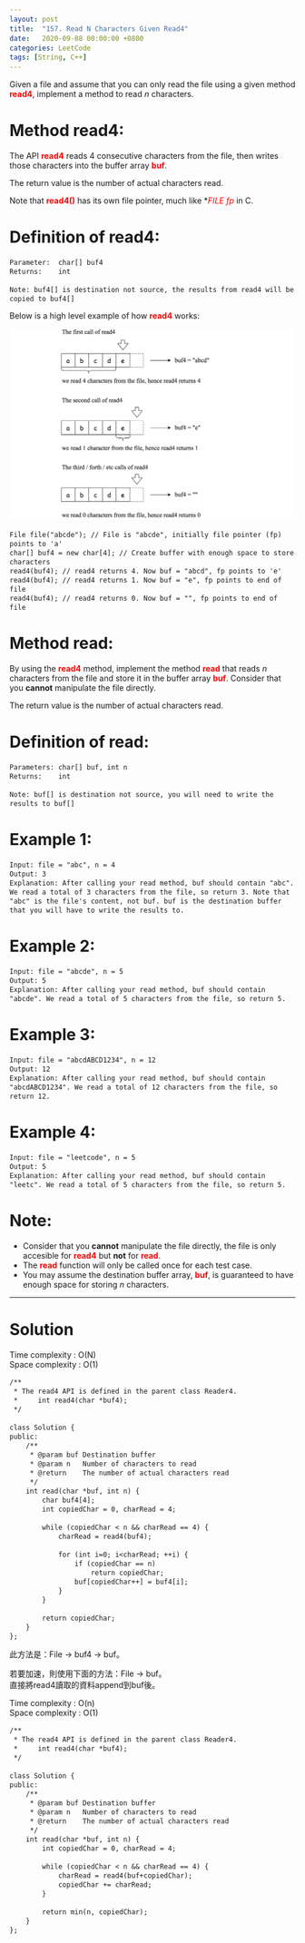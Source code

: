 ```yaml
---
layout: post
title:  "157. Read N Characters Given Read4"
date:   2020-09-08 00:00:00 +0800
categories: LeetCode
tags: [String, C++]
---
```

Given a file and assume that you can only read the file using a given method **<font color="red">read4</font>**, implement a method to read *n* characters.  

# Method read4:  

The API **<font color="red">read4</font>** reads 4 consecutive characters from the file, then writes those characters into the buffer array **<font color="red">buf</font>**.  

The return value is the number of actual characters read.  

Note that **<font color="red">read4()</font>** has its own file pointer, much like **<font color="red">FILE *fp</font>** in C.  

# Definition of read4:  
	Parameter:  char[] buf4
	Returns:    int

	Note: buf4[] is destination not source, the results from read4 will be copied to buf4[]

Below is a high level example of how **<font color="red">read4</font>** works:

![](https://github.com/nshawn4675/nshawn4675.github.io/blob/master/_pic/ReadNCharsGivenRead4_ex.png?raw=true)  

	File file("abcde"); // File is "abcde", initially file pointer (fp) points to 'a'
	char[] buf4 = new char[4]; // Create buffer with enough space to store characters
	read4(buf4); // read4 returns 4. Now buf = "abcd", fp points to 'e'
	read4(buf4); // read4 returns 1. Now buf = "e", fp points to end of file
	read4(buf4); // read4 returns 0. Now buf = "", fp points to end of file

# Method read:  
By using the **<font color="red">read4</font>** method, implement the method **<font color="red">read</font>** that reads *n* characters from the file and store it in the buffer array **<font color="red">buf</font>**. Consider that you **cannot** manipulate the file directly.  

The return value is the number of actual characters read.  

# Definition of read:  

	Parameters:	char[] buf, int n
	Returns:	int

	Note: buf[] is destination not source, you will need to write the results to buf[]

# Example 1:  
	Input: file = "abc", n = 4
	Output: 3
	Explanation: After calling your read method, buf should contain "abc". We read a total of 3 characters from the file, so return 3. Note that "abc" is the file's content, not buf. buf is the destination buffer that you will have to write the results to.

# Example 2:  
	Input: file = "abcde", n = 5
	Output: 5
	Explanation: After calling your read method, buf should contain "abcde". We read a total of 5 characters from the file, so return 5.

# Example 3:  
	Input: file = "abcdABCD1234", n = 12
	Output: 12
	Explanation: After calling your read method, buf should contain "abcdABCD1234". We read a total of 12 characters from the file, so return 12.

# Example 4:  
	Input: file = "leetcode", n = 5
	Output: 5
	Explanation: After calling your read method, buf should contain "leetc". We read a total of 5 characters from the file, so return 5.
 
# Note:  
- Consider that you **cannot** manipulate the file directly, the file is only accesible for **<font color="red">read4</font>** but **not** for **<font color="red">read</font>**.
- The **<font color="red">read</font>** function will only be called once for each test case.
- You may assume the destination buffer array, **<font color="red">buf</font>**, is guaranteed to have enough space for storing *n* characters.

______________________  

# Solution

Time complexity : O(N)  
Space complexity : O(1)

	/**
	 * The read4 API is defined in the parent class Reader4.
	 *     int read4(char *buf4);
	 */

	class Solution {
	public:
	    /**
	     * @param buf Destination buffer
	     * @param n   Number of characters to read
	     * @return    The number of actual characters read
	     */
	    int read(char *buf, int n) {
	        char buf4[4];
	        int copiedChar = 0, charRead = 4;
	        
	        while (copiedChar < n && charRead == 4) {
	            charRead = read4(buf4);
	            
	            for (int i=0; i<charRead; ++i) {
	                if (copiedChar == n)
	                    return copiedChar;
	                buf[copiedChar++] = buf4[i];
	            }
	        }
	        
	        return copiedChar;
	    }
	};

此方法是：File -> buf4 -> buf。  

若要加速，則使用下面的方法：File -> buf。  
直接將read4讀取的資料append到buf後。  

Time complexity : O(n)  
Space complexity : O(1)

	/**
	 * The read4 API is defined in the parent class Reader4.
	 *     int read4(char *buf4);
	 */

	class Solution {
	public:
	    /**
	     * @param buf Destination buffer
	     * @param n   Number of characters to read
	     * @return    The number of actual characters read
	     */
	    int read(char *buf, int n) {
	        int copiedChar = 0, charRead = 4;
	        
	        while (copiedChar < n && charRead == 4) {
	            charRead = read4(buf+copiedChar);
	            copiedChar += charRead;
	        }
	        
	        return min(n, copiedChar);
	    }
	};